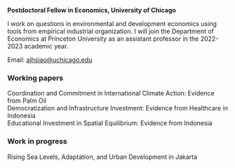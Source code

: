 **Postdoctoral Fellow in Economics, University of Chicago**

I work on questions in environmental and development economics using tools from empirical industrial organization. I will join the Department of Economics at Princeton University as an assistant professor in the 2022-2023 academic year.

Email: [ajhsiao@uchicago.edu](ajhsiao@uchicago.edu)

### Working papers

Coordination and Commitment in International Climate Action: Evidence from Palm Oil  
Democratization and Infrastructure Investment: Evidence from Healthcare in Indonesia  
Educational Investment in Spatial Equilibrium: Evidence from Indonesia

### Work in progress

Rising Sea Levels, Adaptation, and Urban Development in Jakarta
